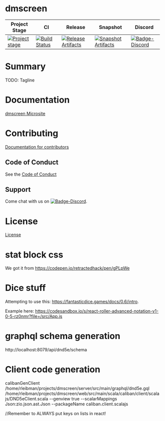 # dmscreen

| Project Stage | CI | Release | Snapshot | Discord |
| --- | --- | --- | --- | --- |
| [![Project stage][Badge-Stage]][Link-Stage-Page] | [![Build Status][Badge-Circle]][Link-Circle] | [![Release Artifacts][Badge-SonatypeReleases]][Link-SonatypeReleases] | [![Snapshot Artifacts][Badge-SonatypeSnapshots]][Link-SonatypeSnapshots] | [![Badge-Discord]][Link-Discord] |

# Summary
TODO: Tagline

# Documentation
[dmscreen Microsite](https://zio.github.io/dmscreen/)

# Contributing
[Documentation for contributors](https://zio.github.io/dmscreen/docs/about/about_contributing)

## Code of Conduct

See the [Code of Conduct](https://zio.github.io/dmscreen/docs/about/about_coc)

## Support

Come chat with us on [![Badge-Discord]][Link-Discord].


# License
[License](LICENSE)

[Badge-SonatypeReleases]: https://img.shields.io/nexus/r/https/oss.sonatype.org/dev.zio/dmscreen_2.12.svg "Sonatype Releases"
[Badge-SonatypeSnapshots]: https://img.shields.io/nexus/s/https/oss.sonatype.org/dev.zio/dmscreen_2.12.svg "Sonatype Snapshots"
[Badge-Discord]: https://img.shields.io/discord/629491597070827530?logo=discord "chat on discord"
[Badge-Circle]: https://circleci.com/gh/zio/dmscreen.svg?style=svg "circleci"
[Link-Circle]: https://circleci.com/gh/zio/dmscreen "circleci"
[Link-SonatypeReleases]: https://oss.sonatype.org/content/repositories/releases/dev/zio/dmscreen_2.12/ "Sonatype Releases"
[Link-SonatypeSnapshots]: https://oss.sonatype.org/content/repositories/snapshots/dev/zio/dmscreen_2.12/ "Sonatype Snapshots"
[Link-Discord]: https://discord.gg/2ccFBr4 "Discord"
[Badge-Stage]: https://img.shields.io/badge/Project%20Stage-Concept-red.svg
[Link-Stage-Page]: https://github.com/zio/zio/wiki/Project-Stages

# stat block css
We got it from https://codepen.io/retractedhack/pen/gPLpWe

# Dice stuff
Attempting to use this: https://fantasticdice.games/docs/0.6/intro.

Example here: https://codesandbox.io/s/react-roller-advanced-notation-v1-0-5-rz0nmr?file=/src/App.js

# graphql schema generation
http://localhost:8079/api/dnd5e/schema

# Client code generation
calibanGenClient /home/rleibman/projects/dmscreen/server/src/main/graphql/dnd5e.gql /home/rleibman/projects/dmscreen/web/src/main/scala/caliban/client/scalajs/DND5eClient.scala --genview true --scalarMappings Json:zio.json.ast.Json --packageName caliban.client.scalajs

//Remember to ALWAYS put keys on lists in react!
